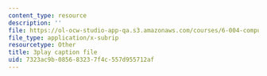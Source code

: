 ```yaml
---
content_type: resource
description: ''
file: https://ol-ocw-studio-app-qa.s3.amazonaws.com/courses/6-004-computation-structures-spring-2017/7323ac9b085683237f4c557d955712af_swdDzsfFflo.srt
file_type: application/x-subrip
resourcetype: Other
title: 3play caption file
uid: 7323ac9b-0856-8323-7f4c-557d955712af
---
```


